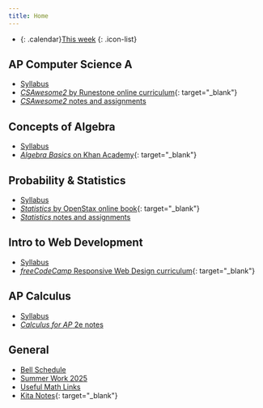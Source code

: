 ```yaml
---
title: Home
---
```


- {: .calendar}[This week](./this-week.md)
{: .icon-list}

## AP Computer Science A

- [Syllabus](./syllabi/ap-csa.md)
- [*CSAwesome2* by Runestone online curriculum](https://runestone.academy/){: target="_blank"}
- [*CSAwesome2* notes and assignments](./csawesome2/)

## Concepts of Algebra

- [Syllabus](./syllabi/concepts-of-algebra.md)
- [*Algebra Basics* on Khan Academy](https://www.khanacademy.org/math/algebra-basics){: target="_blank"}

## Probability & Statistics

- [Syllabus](./syllabi/prob-and-stats.md)
- [*Statistics* by OpenStax online book](https://openstax.org/details/books/statistics){: target="_blank"}
- [*Statistics* notes and assignments](./statistics-open-stax/)

## Intro to Web Development

- [Syllabus](./syllabi/intro-to-web-dev.md)
- [*freeCodeCamp* Responsive Web Design curriculum](https://www.freecodecamp.org/learn/2022/responsive-web-design/){: target="_blank"}

## AP Calculus

- [Syllabus](./syllabi/ap-calc.md)
- [*Calculus for AP* 2e notes](./calc-for-ap-larson/)

<!--
- [Differentiation cheat sheet](./misc/differentiation-cheat-sheet.pdf)
- [Integration cheat sheet](./misc/integration-cheat-sheet.pdf)
- [Cram Sheet](./pdfs/ap-calc-cram-sheet.pdf)
-->

## General

- [Bell Schedule](./misc/bell-schedule.md)
- [Summer Work 2025](./misc/summer-work.md)
- [Useful Math Links](./misc/math-links.md)
- [Kita Notes](https://wkurzius.github.io/kita-notes/){: target="_blank"}
